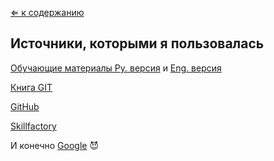 [&lArr; к содержанию](readme.md)

## Источники, которыми я пользовалась 

[Обучающие материалы Ру. версия](https://www.atlassian.com/ru/git/tutorials) и [Eng. версия](https://www.atlassian.com/git/tutorials)


[Книга GIT](https://git-scm.com/book/ru/v2)

[GitHub](https://github.com/)

[Skillfactory](https://apps.skillfactory.ru/)

И конечно [Google](https://www.google.com/) &#128520;